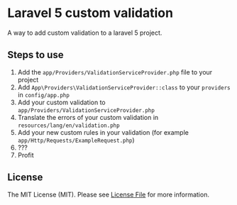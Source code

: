 # Laravel 5 custom validation

A way to add custom validation to a laravel 5 project.

## Steps to use

1. Add the `app/Providers/ValidationServiceProvider.php` file to your project
2. Add `App\Providers\ValidationServiceProvider::class` to your `providers` in `config/app.php`
3. Add your custom validation to `app/Providers/ValidationServiceProvider.php`
4. Translate the errors of your custom validation in `resources/lang/en/validation.php`
5. Add your new custom rules in your validation (for example `app/Http/Requests/ExampleRequest.php`)
6. ???
7. Profit

## License

The MIT License (MIT). Please see [License File](LICENSE.md) for more information.